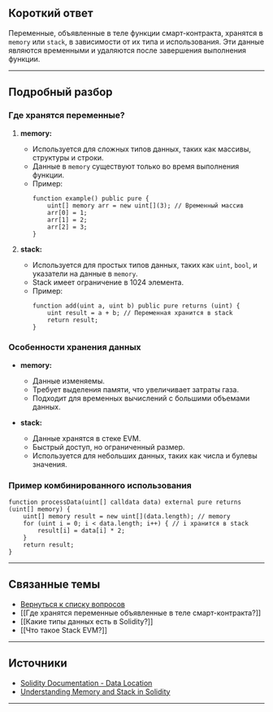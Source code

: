 
## Короткий ответ

Переменные, объявленные в теле функции смарт-контракта, хранятся в `memory` или `stack`, в зависимости от их типа и использования. Эти данные являются временными и удаляются после завершения выполнения функции.

---

## Подробный разбор

### **Где хранятся переменные?**
1. **memory:**
   - Используется для сложных типов данных, таких как массивы, структуры и строки.
   - Данные в `memory` существуют только во время выполнения функции.
   - Пример:
     ```solidity
     function example() public pure {
         uint[] memory arr = new uint[](3); // Временный массив
         arr[0] = 1;
         arr[1] = 2;
         arr[2] = 3;
     }
     ```

2. **stack:**
   - Используется для простых типов данных, таких как `uint`, `bool`, и указатели на данные в `memory`.
   - Stack имеет ограничение в 1024 элемента.
   - Пример:
     ```solidity
     function add(uint a, uint b) public pure returns (uint) {
         uint result = a + b; // Переменная хранится в stack
         return result;
     }
     ```

### **Особенности хранения данных**

- **memory:**
  - Данные изменяемы.
  - Требует выделения памяти, что увеличивает затраты газа.
  - Подходит для временных вычислений с большими объемами данных.

- **stack:**
  - Данные хранятся в стеке EVM.
  - Быстрый доступ, но ограниченный размер.
  - Используется для небольших данных, таких как числа и булевы значения.

### **Пример комбинированного использования**
```solidity
function processData(uint[] calldata data) external pure returns (uint[] memory) {
    uint[] memory result = new uint[](data.length); // memory
    for (uint i = 0; i < data.length; i++) { // i хранится в stack
        result[i] = data[i] * 2;
    }
    return result;
}
```

---

## Связанные темы
- [Вернуться к списку вопросов](5.%20Список%20вопросов.md)
- [[Где хранятся переменные объявленные в теле смарт-контракта?]]
- [[Какие типы данных есть в Solidity?]]
- [[Что такое Stack EVM?]]

---

## Источники
- [Solidity Documentation - Data Location](https://docs.soliditylang.org/en/latest/types.html#data-location)
- [Understanding Memory and Stack in Solidity](https://ethereum.stackexchange.com/questions/10457/what-is-the-memory-keyword-in-solidity)
---